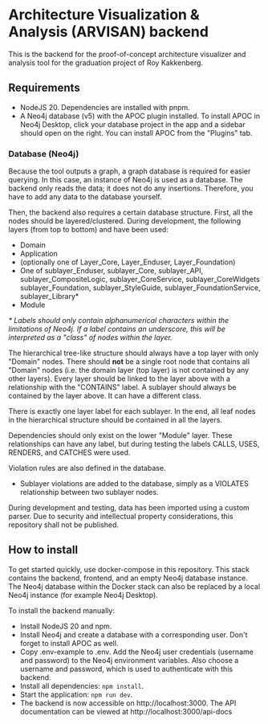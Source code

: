 # Architecture Visualization & Analysis (ARVISAN) backend

This is the backend for the proof-of-concept architecture
visualizer and analysis tool for the graduation project of Roy Kakkenberg.

## Requirements
- NodeJS 20. Dependencies are installed with pnpm.
- A Neo4j database (v5) with the APOC plugin installed. 
To install APOC in Neo4j Desktop, click your database project in the app and a sidebar should open on the right.
You can install APOC from the "Plugins" tab.

### Database (Neo4j)
Because the tool outputs a graph, a graph database is required for easier querying.
In this case, an instance of Neo4j is used as a database.
The backend only reads the data; it does not do any insertions.
Therefore, you have to add any data to the database yourself.

Then, the backend also requires a certain database structure.
First, all the nodes should be layered/clustered.
During development, the following layers (from top to bottom) and have been used:

- Domain
- Application
- (optionally one of Layer_Core, Layer_Enduser, Layer_Foundation)
- One of sublayer_Enduser, sublayer_Core, sublayer_API, sublayer_CompositeLogic, sublayer_CoreService, sublayer_CoreWidgets
sublayer_Foundation, sublayer_StyleGuide, sublayer_FoundationService, sublayer_Library*
- Module

_* Labels should only contain alphanumerical characters within the limitations of Neo4j. If a label contains an underscore,
this will be interpreted as a "class" of nodes within the layer._

The hierarchical tree-like structure should always have a top layer with only "Domain" nodes.
There should __not__ be a single root node that contains all "Domain" nodes (i.e. the domain layer
(top layer) is not contained by any other layers).
Every layer should be linked to the layer above with a relationship with the "CONTAINS" label.
A sublayer should always be contained by the layer above. It can have a different class.

There is exactly one layer label for each sublayer. In the end, all leaf nodes in the hierarchical
structure should be contained in all the layers.

Dependencies should only exist on the lower "Module" layer.
These relationships can have any label, but during testing the labels CALLS, USES, RENDERS, and CATCHES were used.

Violation rules are also defined in the database.
- Sublayer violations are added to the database, simply as a VIOLATES relationship between two sublayer nodes.

During development and testing, data has been imported using a custom parser.
Due to security and intellectual property considerations, this repository shall not be published. 

## How to install
To get started quickly, use docker-compose in this repository.
This stack contains the backend, frontend, and an empty Neo4j database instance.
The Neo4j database within the Docker stack can also be replaced by a local Neo4j instance (for example Neo4j Desktop).

To install the backend manually:
- Install NodeJS 20 and npm.
- Install Neo4j and create a database with a corresponding user. Don't forget to install APOC as well.
- Copy .env-example to .env. Add the Neo4j user credentials (username and password) to the Neo4j environment variables.
Also choose a username and password, which is used to authenticate with this backend.
- Install all dependencies: `npm install`.
- Start the application: `npm run dev`.
- The backend is now accessible on http://localhost:3000. The API documentation can be viewed at http://localhost:3000/api-docs
